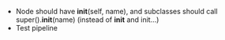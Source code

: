 - Node should have __init__(self, name), and subclasses should call super().__init__(name) (instead of __init__ and init...)
- Test pipeline
